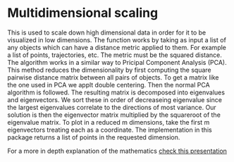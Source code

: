 # Multidimensional scaling

This is used to scale down high dimensional data in order for it to be visualized in low dimensions.
The function works by taking as input a list of any objects which can have a distance metric applied to them.
For example a list of points, trajectories, etc. The metric must be the squared distance.
The algorithm works in a similar way to Pricipal Component Analysis (PCA).
This method reduces the dimensionality by first computing the square pairwise distance matrix between all pairs of objects.
To get a matrix like the one used in PCA we applt double centering. Then the normal PCA algorithm is followed.
The resulting matrix is decomposed into eigenvalues and eigenvectors.
We sort these in order of decreaseing eigenvalue since the largest eigenvalues correlate to the directions of most variance.
Our solution is then the eigenvector matrix multiplied by the squareroot of the eigenvalue matrix.
To plot in a reduced m dimensions, take the first m eigenvectors treating each as a coordinate.
The implementation in this package returns a list of points in the requested dimension.

For a more in depth explanation of the mathematics [check this presentation](https://www.stat.pitt.edu/sungkyu/course/2221Fall13/lec8_mds_combined.pdf)